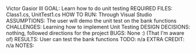 Victor Gasior III GOAL: Learn how to do unit testing
REQUIRED FILES: Class1.cs, UnitTest1.cs
HOW TO RUN: Through Visual Studio 
ASSUMPTIONS: The user will demo the unit test on the bank functions
CHALLENGES: Learning how to implement Unit Testing
DESIGN DECISIONS: nothing, followed directions for the project
BUGS: None :) (That I'm aware of) 
RESULTS: User can test the bank functions
TODO: n/a 
EXTRA CREDIT: n/a 
NOTES:
